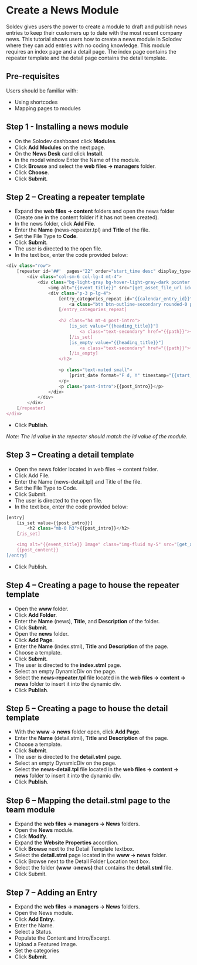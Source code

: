 # Create a News Module

Soldev gives users the power to create a module to draft and publish news entries to keep their customers up to date with the most recent company news. This tutorial shows users how to create a news module in Solodev where they can add entries with no coding knowledge. This module requires an index page and a detail page. The index page contains the repeater template and the detail page contains the detail template. 

## Pre-requisites

Users should be familiar with:

* Using shortcodes
* Mapping pages to modules

## Step 1 - Installing a news module

* On the Solodev dashboard click **Modules**.
* Click **Add Modules** on the next page.
* On the **News Desk** card click **Install**. 
* In the modal window Enter the Name of the module. 
* Click **Browse** and select the **web files -> managers** folder. 
* Click **Choose**. 
* Click **Submit**. 

## Step 2 – Creating a repeater template

* Expand the **web files -> content** folders and open the news folder (Create one in the content folder if it has not been created). 
* In the news folder, click **Add File**. 
* Enter the **Name** (news-repeater.tpl) and **Title** of the file. 
* Set the File Type to **Code**. 
* Click **Submit**. 
* The user is directed to the open file. 
* In the text box, enter the code provided below: 
```js
<div class="row">
	[repeater id='##'  pages="22" order="start_time desc" display_type="news"]
		<div class="col-sm-6 col-lg-4 mt-4">
			<div class="bg-light-gray bg-hover-light-gray-dark pointer box-sizing h-100" onclick="location.href='{{path}}'">
				<img alt="{{event_title}}" src="[get_asset_file_url id='{{news_image}}']" class="img-fluid h-200p cover w-100">
				<div class="p-3 p-lg-4">					
					[entry_categories_repeat id="{{calendar_entry_id}}"]
						<a class="btn btn-outline-secondary rounded-0 p-1 px-3" href="/news/{{{name}}}">{{{title}}}</a>
					[/entry_categories_repeat]
					
					<h2 class="h4 mt-4 post-intro">
						[is_set value="{{heading_title}}"]
							<a class="text-secondary" href="{{path}}">{{heading_title}}</a>
						[/is_set]
						[is_empty value="{{heading_title}}"]
							<a class="text-secondary" href="{{path}}">{{event_title}}</a>
						[/is_empty]
					</h2>
					
					<p class="text-muted small">
						[print_date format="F d, Y" timestamp="{{start_time}}"]
					</p>
					<p class="post-intro">{{post_intro}}</p>					
				</div>
			</div>
		</div>
	[/repeater]
</div>
```
* Click **Publish**. 

*Note: The id value in the repeater should match the id value of the module.*

## Step 3 – Creating a detail template

* Open the news folder located in web files -> content folder. 
* Click Add File. 
* Enter the Name (news-detail.tpl) and Title of the file. 
* Set the File Type to Code. 
* Click Submit. 
* The user is directed to the open file. 
* In the text box, enter the code provided below: 
```js
[entry]
	[is_set value={{post_intro}}]
		<h2 class="mb-0 h3">{{post_intro}}</h2>
	[/is_set]

	<img alt="{{event_title}} Image" class="img-fluid my-5" src="[get_asset_file_url id={{news_image}}]">
	{{post_content}}
[/entry]
```
* Click Publish. 

## Step 4 – Creating a page to house the repeater template

* Open the **www** folder. 
* Click **Add Folder**.
* Enter the **Name** (news), **Title**, and **Description** of the folder. 
* Click **Submit**. 
* Open the **news** folder. 
* Click **Add Page**.
* Enter the **Name** (index.stml), **Title** and **Description** of the page.
* Choose a template.
* Click **Submit**. 
* The user is directed to the **index.stml** page.
* Select an empty DynamicDiv on the page.
* Select the **news-repeater.tpl** file located in the **web files -> content -> news** folder to insert it into the dynamic div.
* Click **Publish**. 

## Step 5 – Creating a page to house the detail template

* With the **www -> news** folder open, click **Add Page**.
* Enter the **Name** (detail.stml), **Title** and **Description** of the page.
* Choose a template.
* Click **Submit**. 
* The user is directed to the **detail.stml** page.
* Select an empty DynamicDiv on the page.
* Select the **news-detail.tpl** file located in the **web files -> content -> news** folder to insert it into the dynamic div.
* Click **Publish**. 

## Step 6 – Mapping the detail.stml page to the team module

* Expand the **web files -> managers -> News** folders. 
* Open the **News** module. 
* Click **Modify**. 
* Expand the **Website Properties** accordion.
* Click **Browse** next to the Detail Template textbox. 
* Select the **detail.stml** page located in the **www -> news** folder. 
* Click Browse next to the Detail Folder Location text box. 
* Select the folder **(www ->news)** that contains the **detail.stml** file.
* Click Submit.

## Step 7 – Adding an Entry

* Expand the **web files -> managers -> News** folders. 
* Open the News module. 
* Click **Add Entry**.
* Enter the Name. 
* Select a Status.
* Populate the Content and Intro/Excerpt.
* Upload a Featured Image.
* Set the categories 
* Click **Submit**. 
